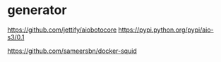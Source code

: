 # generator


https://github.com/jettify/aiobotocore
https://pypi.python.org/pypi/aio-s3/0.1

https://github.com/sameersbn/docker-squid

